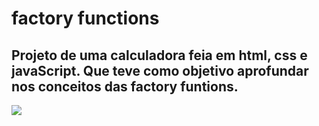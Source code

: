 # factory functions

## Projeto de uma calculadora feia em html, css e javaScript. Que teve como objetivo aprofundar nos conceitos das factory funtions.

<img src="file:///home/mathaus/Downloads/html5.svg"/>
